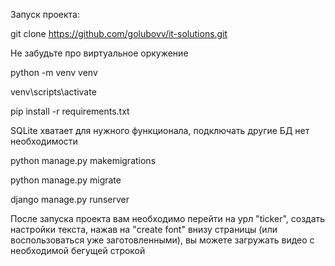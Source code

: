 Запуск проекта:

git clone https://github.com/golubovv/it-solutions.git

Не забудьте про виртуальное оркужение

python -m venv venv

venv\scripts\activate

pip install -r requirements.txt 

SQLite хватает для нужного функционала, подключать другие БД нет необходимости

python manage.py makemigrations

python manage.py migrate

django manage.py runserver

После запуска проекта вам необходимо перейти на урл "ticker", создать настройки текста, нажав на "create font" внизу страницы (или воспользоваться уже заготовленными), вы можете загружать видео с необходимой бегущей строкой